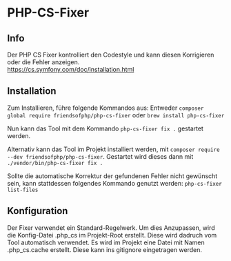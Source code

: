 # PHP-CS-Fixer

## Info
Der PHP CS Fixer kontrolliert den Codestyle und kann diesen Korrigieren oder die Fehler anzeigen. <br />
https://cs.symfony.com/doc/installation.html

## Installation
Zum Installieren, führe folgende Kommandos aus:
Entweder 
``composer global require friendsofphp/php-cs-fixer``
oder
``brew install php-cs-fixer``

Nun kann das Tool mit dem Kommando ``php-cs-fixer fix .`` gestartet werden.

Alternativ kann das Tool im Projekt installiert werden, mit ``composer require --dev friendsofphp/php-cs-fixer``.
Gestartet wird dieses dann mit ``./vendor/bin/php-cs-fixer fix .``

Sollte die automatische Korrektur der gefundenen Fehler nicht gewünscht sein, kann stattdessen folgendes Kommando genutzt werden: ``php-cs-fixer list-files`` 

## Konfiguration
Der Fixer verwendet ein Standard-Regelwerk. Um dies Anzupassen, wird die Konfig-Datei .php_cs im Projekt-Root erstellt. Diese wird dadruch vom Tool automatisch verwendet.
Es wird im Projekt eine Datei mit Namen .php_cs.cache erstellt. Diese kann ins gitignore eingetragen werden.
